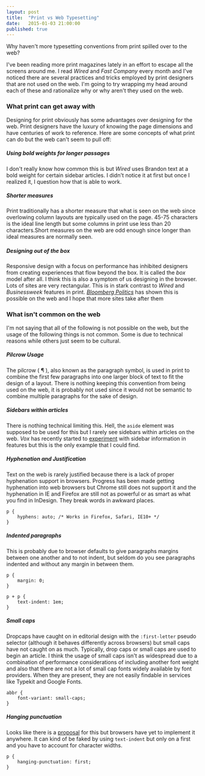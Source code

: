 ```yaml
---
layout: post
title:  "Print vs Web Typesetting"
date:   2015-01-03 21:00:00
published: true
---
```


<p class="lede">Why haven't more typesetting conventions from print spilled over to the web?</p>

I've been reading more print magazines lately in an effort to escape all the screens around me. I read *Wired* and *Fast Company* every month and I've noticed there are several practices and tricks employed by print designers that are not used on the web. I'm going to try wrapping my head around each of these and rationalize why or why aren't they used on the web.

### What print can get away with
Designing for print obviously has some advantages over designing for the web. Print designers have the luxury of knowing the page dimensions and have centuries of work to reference. Here are some concepts of what print can do but the web can't seem to pull off:

##### Using bold weights for longer passages
I don't really know how common this is but *Wired* uses Brandon text at a bold weight for certain sidebar articles. I didn't notice it at first but once I realized it, I question how that is able to work.

##### Shorter measures
Print traditionally has a shorter measure that what is seen on the web since overlowing column layouts are typically used on the page. 45-75 characters is the ideal line length but some columns in print use less than 20 characters.Short measures on the web are odd enough since longer than ideal measures are normally seen.

##### Designing out of the box
Responsive design with a focus on performance has inhibited designers from creating experiences that flow beyond the box. It is called the *box* model after all. I think this is also a symptom of us designing in the browser. Lots of sites are very rectangular. This is in stark contrast to *Wired* and *Businessweek* features in print. [*Bloomberg Politics*](http://bloomberg.com/politics) has shown this is possible on the web and I hope that more sites take after them

### What isn't common on the web
I'm not saying that all of the following is not possible on the web, but the usage of the following things is not common. Some is due to technical reasons while others just seem to be cultural.

##### Pilcrow Usage
The pilcrow ( ¶ ), also known as the paragraph symbol, is used in print to combine the first few paragraphs into one larger block of text to fit the design of a layout. There is nothing keeping this convention from being used on the web, it is probably not used since it would not be semantic to combine multiple paragraphs for the sake of design.

##### Sidebars within articles
There is nothing technical limiting this. Hell, the `aside` element was supposed to be used for this but I rarely see sidebars within articles on the web. *Vox* has recently started to [experiment](http://www.vox.com/2014/11/12/7186667/office-fitness-exercises-stretches) with sidebar information in features but this is the only example that I could find.

##### Hyphenation and Justification
Text on the web is rarely justified because there is a lack of proper hyphenation support in browsers. Progress has been made getting hyphenation into web browsers but Chrome still does not support it and the hyphenation in IE and Firefox are still not as powerful or as smart as what you find in InDesign. They break words in awkward places.
    
    p {
        hyphens: auto; /* Works in Firefox, Safari, IE10+ */
    }

##### Indented paragraphs
This is probably due to browser defaults to give paragraphs margins between one another and to not indent, but seldom do you see paragraphs indented and without any margin in between them.

    p {
        margin: 0;
    }

    p + p {
        text-indent: 1em;
    }

##### Small caps
Dropcaps have caught on in editorial design with the `:first-letter` pseudo selector (although it behaves differently across browsers) but small caps have not caught on as much. Typically, drop caps or small caps are used to begin an article. I think the usage of small caps isn't as widespread due to a combination of performance considerations of including another font weight and also that there are not a lot of small cap fonts widely available by font providers. When they are present, they are not easily findable in services like Typekit and Google Fonts.

    abbr {
        font-variant: small-caps;
    }

##### Hanging punctuation
Looks like there is a [proposal](http://css-tricks.com/almanac/properties/h/hanging-punctuation/) for this but browsers have yet to implement it anywhere. It can kind of be faked by using `text-indent` but only on a first and you have to account for character widths.

    p {
        hanging-punctuation: first;
    }

